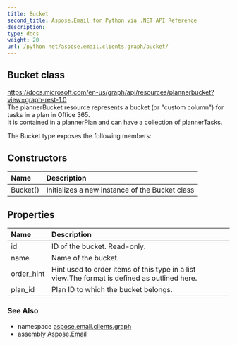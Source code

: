 ```yaml
---
title: Bucket
second_title: Aspose.Email for Python via .NET API Reference
description: 
type: docs
weight: 20
url: /python-net/aspose.email.clients.graph/bucket/
---
```


## Bucket class

https://docs.microsoft.com/en-us/graph/api/resources/plannerbucket?view=graph-rest-1.0<br/>            The plannerBucket resource represents a bucket (or "custom column") for tasks in a plan in Office 365. <br/>            It is contained in a plannerPlan and can have a collection of plannerTasks.

The Bucket type exposes the following members:
## Constructors
| Name | Description |
| :- | :- |
|Bucket()|Initializes a new instance of the Bucket class|
## Properties
| Name | Description |
| :- | :- |
|id|ID of the bucket. Read-only.|
|name|Name of the bucket.|
|order_hint|Hint used to order items of this type in a list view.The format is defined as outlined here.|
|plan_id|Plan ID to which the bucket belongs.|

### See Also

* namespace [aspose.email.clients.graph](/python-net/aspose.email.clients.graph/)
* assembly [Aspose.Email](/python-net/)

